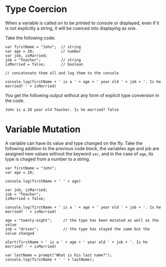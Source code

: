 # Type Coercion
When a variable is called on to be printed to console or displayed, even if it is not explicitly a string, it will be coerced into displaying as one. 

Take the following code:

```
var firstName = "John";  // string
var age = 28;            // number
var job, isMarried;
job = "Teacher";         // string
isMarried = false;       // boolean

// concatenate them all and log them to the console

console.log(firstName + ' is a ' + age + ' year old ' + job + '. Is he married? ' + isMarried)
```

You get the following output without any form of explicit type conversion in the code.

```
John is a 28 year old Teacher. Is he married? false
```

# Variable Mutation
A variable can have its value and type changed on the fly. Take the following addition to the previous code block, the variables age and job are assigned new values without the keyword `var`, and in the case of `age`, its type is chaged from a number to a string.

```
var firstName = "John";
var age = 28;

console.log(firstName + ' ' + age)

var job, isMarried;
job = "Teacher";
isMarried = false;

console.log(firstName + ' is a ' + age + ' year old ' + job + '. Is he married? ' + isMarried)

age = "twenty-eight";     // the type has been mutated as well as the value
job = "driver";           // the type has stayed the same but the value changed

alert(firstName + ' is a ' + age + ' year old ' + job + '. Is he married? ' + isMarried)

var lastName = prompt("What is his last name?");
console.log(firstName + ' ' + lastName);
```